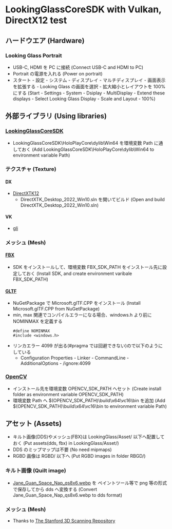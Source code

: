 # LookingGlassCoreSDK with Vulkan, DirectX12 test

## ハードウエア (Hardware)
### Looking Glass Portrait
- USB-C, HDMI を PC に接続 (Connect USB-C and HDMI to PC)
- Portrait の電源を入れる (Power on portrait)
- スタート - 設定 - システム - ディスプレイ - マルチディスプレイ - 画面表示を拡張する - Looking Glass の画面を選択 - 拡大縮小とレイアウトを 100% にする (Start - Settings - System - Dsiplay - MultiDisplay - Extend these displays - Select Looking Glass Display - Scale and Layout - 100%) 

## 外部ライブラリ (Using libraries)

### [LookingGlassCoreSDK](https://github.com/Looking-Glass/LookingGlassCoreSDK)
- LookingGlassCoreSDK\HoloPlayCore\dylib\Win64 を環境変数 Path に通しておく (Add LookingGlassCoreSDK\HoloPlayCore\dylib\Win64 to environment variable Path)

### テクスチャ (Texture)
#### DX
- [DirectXTK12](https://github.com/Microsoft/DirectXTK12)
    - DirectXTK_Desktop_2022_Win10.sln を開いてビルド (Open and build DirectXTK_Desktop_2022_Win10.sln)
<!--
- [DirectXTex](https://github.com/microsoft/DirectXTex.git) ツール
    - DirectXTex_Desktop_2022.sln を開いてビルド
        - DDSView
        - Texassemble
        - Texconv
        - Texdiag
-->

#### VK
- [gli](https://github.com/g-truc/gli)

### メッシュ (Mesh)
#### [FBX](https://aps.autodesk.com/developer/overview/fbx-sdk)
- SDK をインストールして、環境変数 FBX_SDK_PATH をインストール先に設定しておく (Install SDK, and create environment varibale FBX_SDK_PATH)

#### [GLTF](https://www.nuget.org/packages/Microsoft.glTF.CPP)
- NuGetPackage で Microsoft.glTF.CPP をインストール (Install Microsoft.glTF.CPP from NuGetPackage)
- min, max 関連でコンパイルエラーになる場合、windows.h より前に NOMINMAX を定義する
    ~~~
    #define NOMINMAX 
    #include <windows.h>
    ~~~
- リンカエラー 4099 が出る(#pragma では回避できない)ので以下のようにしている
    - Configuration Properties - Linker - CommandLine - AdditionalOptions - /ignore:4099

### [OpenCV](https://github.com/opencv/opencv)
- インストール先を環境変数 OPENCV_SDK_PATH へセット (Create install folder as environment variable OPENCV_SDK_PATH)
- 環境変数 Path へ \$(OPENCV_SDK_PATH)\build\x64\vc16\bin を追加 (Add $(OPENCV_SDK_PATH)\build\x64\vc16\bin to environment variable Path)

## アセット (Assets)
- キルト画像(DDS)やメッシュ(FBX)は LookingGlass/Asset/ 以下へ配置しておく (Put assets(dds, fbx) in LookingGlass/Asset/)
- DDS のミップマップは不要 (No need mipmaps)
- RGBD 画像は RGBD/ 以下へ (Put RGBD images in folder RBGD/)
    
### キルト画像 (Quilt image)
- [Jane_Guan_Space_Nap_qs8x6.webp](https://docs.lookingglassfactory.com/keyconcepts/quilts) を ペイントツール等で png 等の形式で保存してから dds へ変換する (Convert Jane_Guan_Space_Nap_qs8x6.webp to dds format)

### メッシュ (Mesh)
- Thanks to [The Stanford 3D Scanning Repository](https://graphics.stanford.edu/data/3Dscanrep/)


